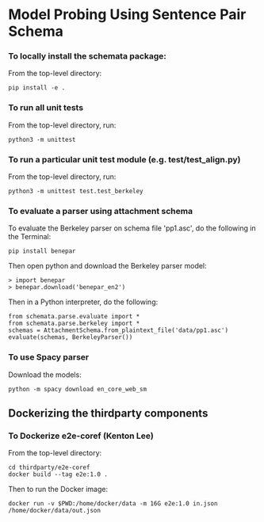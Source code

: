 # Model Probing Using Sentence Pair Schema

### To locally install the schemata package:

From the top-level directory:

    pip install -e .

### To run all unit tests

From the top-level directory, run: 
    
    python3 -m unittest

### To run a particular unit test module (e.g. test/test_align.py)

From the top-level directory, run:

    python3 -m unittest test.test_berkeley
 
### To evaluate a parser using attachment schema
 
To evaluate the Berkeley parser on schema file 'pp1.asc', do the following
in the Terminal:

    pip install benepar

Then open python and download the Berkeley parser model:

    > import benepar
    > benepar.download('benepar_en2')

Then in a Python interpreter, do the following:


    from schemata.parse.evaluate import * 
    from schemata.parse.berkeley import *
    schemas = AttachmentSchema.from_plaintext_file('data/pp1.asc')
    evaluate(schemas, BerkeleyParser())        


### To use Spacy parser

Download the models:

    python -m spacy download en_core_web_sm
    
## Dockerizing the thirdparty components

### To Dockerize e2e-coref (Kenton Lee)

From the top-level directory:

    cd thirdparty/e2e-coref
    docker build --tag e2e:1.0 . 
    
Then to run the Docker image:

    docker run -v $PWD:/home/docker/data -m 16G e2e:1.0 in.json /home/docker/data/out.json
    





    